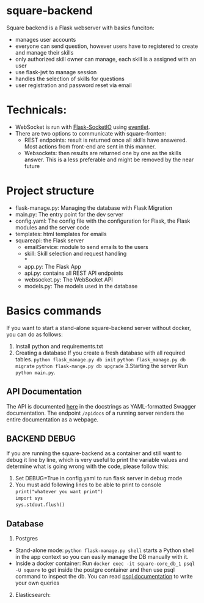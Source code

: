 # square-backend
Square backend is a Flask webserver with basics funciton:
- manages user accounts 
- everyone can send question, however users have to registered to create and manage their skills
- only authorized skill owner can manage, each skill is a assigned with an user
- use flask-jwt to manage session
- handles the selection of skills for questions
- user registration and password reset via email

# Technicals:
- WebSocket is run with [Flask-SocketIO](https://flask-socketio.readthedocs.io/en/latest/) using [eventlet](http://eventlet.net/).  
- There are two options to communicate with square-fronten:
   - REST endpoints: result is returned once all skills have answered. Most actions from front-end are sent in this manner.
   - Websockets: then results are returned one by one as the skills answer. This is a less preferable and might be removed by the near future

# Project structure
* flask-manage.py: Managing the database with Flask Migration
* main.py: The entry point for the dev server
* config.yaml: The config file with the configuration for Flask, the Flask modules and the server code
* templates: html templates for emails
* squareapi: the Flask server  
    * emailService: module to send emails to the users   
    * skill: Skill selection and request handling  
      *     
    * app.py: The Flask App
    * api.py: contains all REST API endpoints
    * websocket.py: The WebSocket API
    * models.py: The models used in the database
 

# Basics commands

If you want to start a stand-alone square-backend server without docker, you can do as follows:
1. Install python and requirements.txt
2. Creating a database
If you create a fresh database with all required tables.
`python flask_manage.py db init` 
`python flask_manage.py db migrate`
`python flask-mange.py db upgrade` 
3.Starting the server
Run `python main.py`.

## API Documentation
The API is documented [here](squareapi/api.py) in the docstrings as YAML-formatted Swagger documentation.
The endpoint `/apidocs` of a running server renders the entire documentation as a webpage.

## BACKEND DEBUG 
If you are running the square-backend as a container and still want to debug it line by line, which is very useful to print the variable values and determine what is going wrong with the code, please follow this: 
1. Set DEBUG=True in config.yaml to run flask server in debug mode
2. You must add following lines to be able to print to console  
`print("whatever you want print")`  
`import sys`  
`sys.stdout.flush() `  

## Database
1. Postgres
- Stand-alone mode: `python flask-manage.py shell` starts a Python shell in the app context so you can easily manage the DB manually with it.
- Inside a docker container: Run `docker exec -it square-core_db_1 psql -U square` to get inside the postgre container
and then use psql command to inspect the db. You can read [psql documentation](http://postgresguide.com/utilities/psql.html) to write your own queries
2. Elasticsearch:




